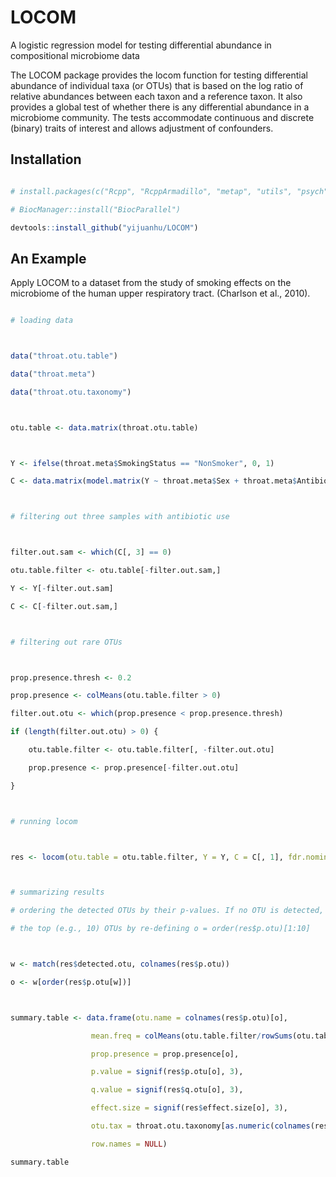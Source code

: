 # LOCOM

A logistic regression model for testing differential abundance in compositional microbiome data



The LOCOM package provides the locom function for testing differential abundance of individual taxa (or OTUs) that is based on the log ratio of relative abundances between each taxon and a reference taxon. It also provides a global test of whether there is any differential abundance in a microbiome community. The tests accommodate continuous and discrete (binary) traits of interest and allows adjustment of confounders.



## Installation

```r

# install.packages(c("Rcpp", "RcppArmadillo", "metap", "utils", "psych", "permute", "parallel", "devtools", "BiocManager"))

# BiocManager::install("BiocParallel")

devtools::install_github("yijuanhu/LOCOM")

```



## An Example

Apply LOCOM to a dataset from the study of smoking effects on the microbiome of the human upper respiratory tract. (Charlson et al., 2010). 





```r

# loading data



data("throat.otu.table")

data("throat.meta")

data("throat.otu.taxonomy")



otu.table <- data.matrix(throat.otu.table)



Y <- ifelse(throat.meta$SmokingStatus == "NonSmoker", 0, 1)

C <- data.matrix(model.matrix(Y ~ throat.meta$Sex + throat.meta$AntibioticUsePast3Months_TimeFromAntibioticUsage - 1))[, -1]



# filtering out three samples with antibiotic use



filter.out.sam <- which(C[, 3] == 0)

otu.table.filter <- otu.table[-filter.out.sam,]

Y <- Y[-filter.out.sam]

C <- C[-filter.out.sam,]



# filtering out rare OTUs



prop.presence.thresh <- 0.2

prop.presence <- colMeans(otu.table.filter > 0)

filter.out.otu <- which(prop.presence < prop.presence.thresh)

if (length(filter.out.otu) > 0) {

    otu.table.filter <- otu.table.filter[, -filter.out.otu]

    prop.presence <- prop.presence[-filter.out.otu]

}



# running locom



res <- locom(otu.table = otu.table.filter, Y = Y, C = C[, 1], fdr.nominal = 0.1, seed = 1, adjustment = "Sandev", n.cores = 4)



# summarizing results

# ordering the detected OTUs by their p-values. If no OTU is detected, we can still provide a summary table for

# the top (e.g., 10) OTUs by re-defining o = order(res$p.otu)[1:10]



w <- match(res$detected.otu, colnames(res$p.otu))

o <- w[order(res$p.otu[w])]



summary.table <- data.frame(otu.name = colnames(res$p.otu)[o],

                  mean.freq = colMeans(otu.table.filter/rowSums(otu.table.filter))[o],

                  prop.presence = prop.presence[o],

                  p.value = signif(res$p.otu[o], 3),

                  q.value = signif(res$q.otu[o], 3),

                  effect.size = signif(res$effect.size[o], 3),

                  otu.tax = throat.otu.taxonomy[as.numeric(colnames(res$p.otu)[o]) + 1],

                  row.names = NULL)

summary.table

```

